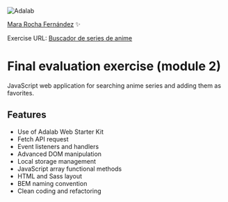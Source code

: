 ![Adalab](https://beta.adalab.es/resources/images/adalab-logo-155x61-bg-white.png)

[Mara Rocha Fernández](https://github.com/mararochafernandez) ✨

Exercise URL: [Buscador de series de anime](#)

# Final evaluation exercise (module 2)

JavaScript web application for searching anime series and adding them as favorites.

## Features

- Use of Adalab Web Starter Kit
- Fetch API request
- Event listeners and handlers
- Advanced DOM manipulation
- Local storage management
- JavaScript array functional methods
- HTML and Sass layout
- BEM naming convention
- Clean coding and refactoring